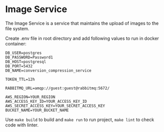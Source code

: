 # **Image Service**
The Image Service is a service that maintains the upload of images to the file system.

Create .env file in root directory and add following values to run in docker container:
~~~~
DB_USER=postgres
DB_PASSWORD=Password1
DB_HOST=postgresql
DB_PORT=5432
DB_NAME=conversion_compression_service

TOKEN_TTL=12h

RABBITMQ_URL=amqp://guest:guest@rabbitmq:5672/

AWS_REGION=YOUR_REGION
AWS_ACCESS_KEY_ID=YOUR_ACCESS_KEY_ID
AWS_SECRET_ACCESS_KEY=YOUR_SECRET_ACCESS_KEY
BUCKET_NAME=YOUR_BUCKET_NAME
~~~~
Use `make build` to build and `make run` to run project, `make lint` to check code with linter.
